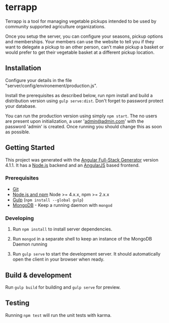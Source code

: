 # terrapp

Terrapp is a tool for managing vegetable pickups intended to be used by community supported agriculture organizations.

Once you setup the server, you can configure your seasons, pickup options and memberships. Your members can use the website to tell you if they want to delegate a pickup to an other person, can't make pickup a basket or would prefer to get their vegetable basket at a different pickup location.

## Installation
Configure your details in the file "server/config/environement/production.js".

Install the prerequisites as described below, run npm install and build a distribution version using `gulp serve:dist`. Don't forget to password protect your database.

You can run the production version using simply `npm start`. The no users are present upon initialization, a user 'admin@admin.com' with the password 'admin' is created. Once running you should change this as soon as possible.

## Getting Started

This project was generated with the [Angular Full-Stack Generator](https://github.com/DaftMonk/generator-angular-fullstack) version 4.1.1. It has a [Node.js](nodejs.org) backend and an [AngularJS](angularjs.org) based frontend.


### Prerequisites

- [Git](https://git-scm.com/)
- [Node.js and npm](nodejs.org) Node >= 4.x.x, npm >= 2.x.x
- [Gulp](http://gulpjs.com/) (`npm install --global gulp`)
- [MongoDB](https://www.mongodb.org/) - Keep a running daemon with `mongod`

### Developing

1. Run `npm install` to install server dependencies.

2. Run `mongod` in a separate shell to keep an instance of the MongoDB Daemon running

3. Run `gulp serve` to start the development server. It should automatically open the client in your browser when ready.

## Build & development

Run `gulp build` for building and `gulp serve` for preview.

## Testing

Running `npm test` will run the unit tests with karma.
